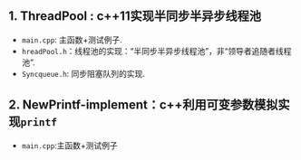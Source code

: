 ## 1. ThreadPool : c++11实现半同步半异步线程池
- `main.cpp`: 主函数+测试例子.
- `hreadPool.h`：线程池的实现：“半同步半异步线程池”，非“领导者追随者线程池”.
-  `Syncqueue.h`: 同步阻塞队列的实现.

## 2. NewPrintf-implement：c++利用可变参数模拟实现`printf`
- `main.cpp`:主函数+测试例子
